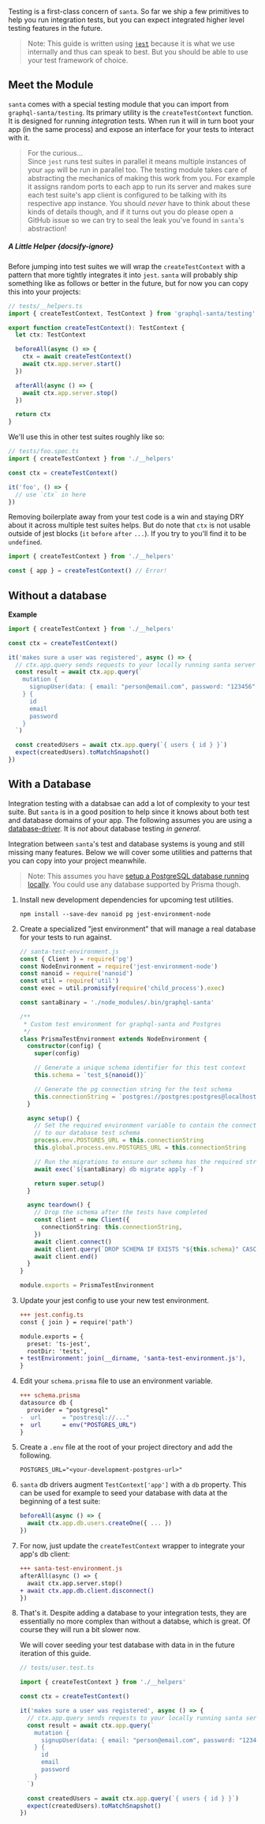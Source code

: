 Testing is a first-class concern of `santa`. So far we ship a few primitives to help you run integration tests, but you can expect integrated higher level testing features in the future.

> Note: This guide is written using [`jest`](https://jestjs.io/) because it is what we use internally and thus can speak to best. But you should be able to use your test framework of choice.

## Meet the Module

`santa` comes with a special testing module that you can import from `graphql-santa/testing`. Its primary utility is the `createTestContext` function. It is designed for running _integration_ tests. When run it will in turn boot your app (in the same process) and expose an interface for your tests to interact with it.

<!-- TODO would be nice to have the TS type shown here. Use doc extraction system to do this. -->

> For the curious...  
> Since `jest` runs test suites in parallel it means multiple instances of your `app` will be run in parallel too. The testing module takes care of abstracting the mechanics of making this work from you. For example it assigns random ports to each app to run its server and makes sure each test suite's app client is configured to be talking with its respective app instance. You should _never_ have to think about these kinds of details though, and if it turns out you do please open a GitHub issue so we can try to seal the leak you've found in `santa`'s abstraction!

##### A Little Helper {docsify-ignore}

Before jumping into test suites we will wrap the `createTestContext` with a pattern that more tightly integrates it into `jest`. `santa` will probably ship something like as follows or better in the future, but for now you can copy this into your projects:

```ts
// tests/__helpers.ts
import { createTestContext, TestContext } from 'graphql-santa/testing'

export function createTestContext(): TestContext {
  let ctx: TestContext

  beforeAll(async () => {
    ctx = await createTestContext()
    await ctx.app.server.start()
  })

  afterAll(async () => {
    await ctx.app.server.stop()
  })

  return ctx
}
```

We'll use this in other test suites roughly like so:

```ts
// tests/foo.spec.ts
import { createTestContext } from './__helpers'

const ctx = createTestContext()

it('foo', () => {
  // use `ctx` in here
})
```

Removing boilerplate away from your test code is a win and staying DRY about it across multiple test suites helps. But do note that `ctx` is not usable outside of jest blocks (`it` `before` `after` `...`). If you try to you'll find it to be `undefined`.

```ts
import { createTestContext } from './__helpers'

const { app } = createTestContext() // Error!
```

## Without a database

**Example**

```ts
import { createTestContext } from './__helpers'

const ctx = createTestContext()

it('makes sure a user was registered', async () => {
  // ctx.app.query sends requests to your locally running santa server
  const result = await ctx.app.query(`
    mutation {
      signupUser(data: { email: "person@email.com", password: "123456" })
    } {
      id
      email
      password
    }
  `)

  const createdUsers = await ctx.app.query(`{ users { id } }`)
  expect(createdUsers).toMatchSnapshot()
})
```

## With a Database

Integration testing with a databsae can add a lot of complexity to your test suite. But `santa` is in a good position to help since it knows about both test and database domains of your app. The following assumes you are using a [database-driver](/guides/databases?id=driver-system). It is _not_ about database testing _in general_.

Integration between `santa`'s test and database systems is young and still missing many features. Below we will cover some utilities and patterns that you can copy into your project meanwhile.

> Note: This assumes you have [setup a PostgreSQL database running locally](references/recipes?id=local-postgresql). You could use any database supported by Prisma though.

1. Install new development dependencies for upcoming test utilities.

   ```cli
   npm install --save-dev nanoid pg jest-environment-node
   ```

1. Create a specialized "jest environment" that will manage a real database for your tests to run against.

   ```ts
   // santa-test-environment.js
   const { Client } = require('pg')
   const NodeEnvironment = require('jest-environment-node')
   const nanoid = require('nanoid')
   const util = require('util')
   const exec = util.promisify(require('child_process').exec)

   const santaBinary = './node_modules/.bin/graphql-santa'

   /**
    * Custom test environment for graphql-santa and Postgres
    */
   class PrismaTestEnvironment extends NodeEnvironment {
     constructor(config) {
       super(config)

       // Generate a unique schema identifier for this test context
       this.schema = `test_${nanoid()}`

       // Generate the pg connection string for the test schema
       this.connectionString = `postgres://postgres:postgres@localhost:5432/testing?schema=${this.schema}`
     }

     async setup() {
       // Set the required environment variable to contain the connection string
       // to our database test schema
       process.env.POSTGRES_URL = this.connectionString
       this.global.process.env.POSTGRES_URL = this.connectionString

       // Run the migrations to ensure our schema has the required structure
       await exec(`${santaBinary} db migrate apply -f`)

       return super.setup()
     }

     async teardown() {
       // Drop the schema after the tests have completed
       const client = new Client({
         connectionString: this.connectionString,
       })
       await client.connect()
       await client.query(`DROP SCHEMA IF EXISTS "${this.schema}" CASCADE`)
       await client.end()
     }
   }

   module.exports = PrismaTestEnvironment
   ```

1. Update your jest config to use your new test environment.

   ```diff
   +++ jest.config.ts
   const { join } = require('path')

   module.exports = {
     preset: 'ts-jest',
     rootDir: 'tests',
   + testEnvironment: join(__dirname, 'santa-test-environment.js'),
   }
   ```

1. Edit your `schema.prisma` file to use an environment variable.

   ```diff
   +++ schema.prisma
   datasource db {
     provider = "postgresql"
   -  url      = "postresql://..."
   +  url      = env("POSTGRES_URL")
   }
   ```

1. Create a `.env` file at the root of your project directory and add the following.

   ```
   POSTGRES_URL="<your-development-postgres-url>"
   ```

1. `santa` db drivers augment `TestContext['app']` with a `db` property. This can be used for example to seed your database with data at the beginning of a test suite:

   ```ts
   beforeAll(async () => {
     await ctx.app.db.users.createOne({ ... })
   })
   ```

1. For now, just update the `createTestContext` wrapper to integrate your app's db client:

   ```diff
   +++ santa-test-environment.js
   afterAll(async () => {
     await ctx.app.server.stop()
   + await ctx.app.db.client.disconnect()
   })
   ```

1. That's it. Despite adding a database to your integration tests, they are essentially no more complex than without a databse, which is great. Of course they will run a bit slower now.

   We will cover seeding your test database with data in in the future iteration of this guide.

   ```ts
   // tests/user.test.ts

   import { createTestContext } from './__helpers'

   const ctx = createTestContext()

   it('makes sure a user was registered', async () => {
     // ctx.app.query sends requests to your locally running santa server
     const result = await ctx.app.query(`
       mutation {
         signupUser(data: { email: "person@email.com", password: "123456" })
       } {
         id
         email
         password
       }
     `)

     const createdUsers = await ctx.app.query(`{ users { id } }`)
     expect(createdUsers).toMatchSnapshot()
   })
   ```
